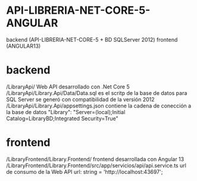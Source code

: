 # API-LIBRERIA-NET-CORE-5-ANGULAR
backend (API-LIBRERIA-NET-CORE-5 + BD SQLServer 2012)  frontend (ANGULAR13)
# backend
/LibraryApi/ Web API desarrollado con .Net Core 5 
/LibraryApi/Library.Api/Data/Data.sql  es el scritp de la base de datos para SQL Server se generó con compatibilidad de la versión 2012
/LibraryApi/Library.Api/appsettings.json contiene la cadena de conección a la base de datos "Library": "Server=(local);Initial Catalog=LibraryBD;Integrated Security=True"

# frontend
/LibraryFrontend/Library.Frontend/ frontend desarrollada con Angular 13 
/LibraryFrontend/Library.Frontend/src/app/servicios/api/api.service.ts url de consumo de la Web API url: string = 'http://localhost:43697';
